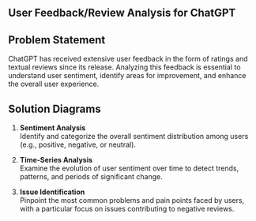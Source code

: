  ## User Feedback/Review Analysis for ChatGPT

## Problem Statement

ChatGPT has received extensive user feedback in the form of ratings and textual reviews since its release. Analyzing this feedback is essential to understand user sentiment, identify areas for improvement, and enhance the overall user experience.

## Solution Diagrams

1. **Sentiment Analysis**  
   Identify and categorize the overall sentiment distribution among users (e.g., positive, negative, or neutral).

2. **Time-Series Analysis**  
   Examine the evolution of user sentiment over time to detect trends, patterns, and periods of significant change.

3. **Issue Identification**  
   Pinpoint the most common problems and pain points faced by users, with a particular focus on issues contributing to negative reviews.




